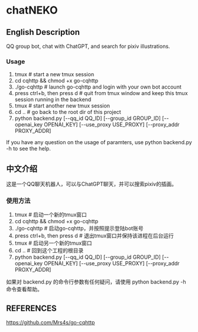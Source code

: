 # chatNEKO
## English Description
QQ group bot, chat with ChatGPT, and search for pixiv illustrations.
### Usage
1. tmux # start a new tmux session
2. cd cqhttp && chmod +x go-cqhttp
3. ./go-cqhttp # launch go-cqhttp and login with your own bot account
4. press ctrl+b, then press d # quit from tmux window and keep this tmux session running in the backend
5. tmux # start another new tmux session
6. cd ..  # go back to the root dir of this project
7. python backend.py [--qq_id QQ_ID] [--group_id GROUP_ID] [--openai_key OPENAI_KEY] [--use_proxy USE_PROXY] [--proxy_addr PROXY_ADDR]

If you have any question on the usage of paramters, use python backend.py -h to see the help.

## 中文介绍
这是一个QQ聊天机器人，可以与ChatGPT聊天，并可以搜索pixiv的插画。
### 使用方法
1. tmux # 启动一个新的tmux窗口
2. cd cqhttp && chmod +x go-cqhttp
3. ./go-cqhttp # 启动go-cqhttp，并按照提示登陆bot账号
4. press ctrl+b, then press d # 退出tmux窗口并保持该进程在后台运行
5. tmux # 启动另一个新的tmux窗口
6. cd ..  # 回到这个工程的根目录
7. python backend.py [--qq_id QQ_ID] [--group_id GROUP_ID] [--openai_key OPENAI_KEY] [--use_proxy USE_PROXY] [--proxy_addr PROXY_ADDR]

如果对 backend.py 的命令行参数有任何疑问，请使用 python backend.py -h 命令查看帮助。

## REFERENCES
https://github.com/Mrs4s/go-cqhttp
